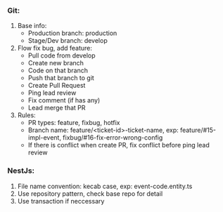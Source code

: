 ### Git:

1. Base info:
   - Production branch: production
   - Stage/Dev branch: develop
2. Flow fix bug, add feature:
   - Pull code from develop
   - Create new branch
   - Code on that branch
   - Push that branch to git
   - Create Pull Request
   - Ping lead review
   - Fix comment (if has any)
   - Lead merge that PR
3. Rules:
   - PR types: feature, fixbug, hotfix
   - Branch name: feature/\<ticket-id\>-ticket-name, exp: feature/#15-impl-event, fixbug/#16-fix-error-wrong-config
   - If there is conflict when create PR, fix conflict before ping lead review

### NestJs:

1. File name convention: kecab case, exp: event-code.entity.ts
2. Use repository pattern, check base repo for detail
3. Use transaction if neccessary
